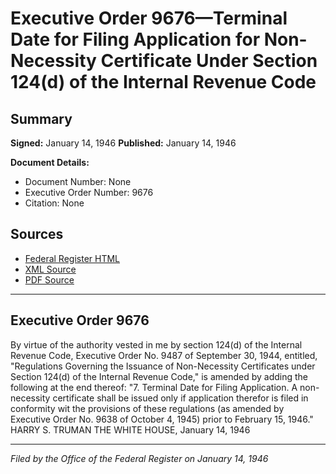 # Executive Order 9676—Terminal Date for Filing Application for Non-Necessity Certificate Under Section 124(d) of the Internal Revenue Code

## Summary

**Signed:** January 14, 1946
**Published:** January 14, 1946

**Document Details:**
- Document Number: None
- Executive Order Number: 9676
- Citation: None

## Sources
- [Federal Register HTML](https://www.presidency.ucsb.edu/documents/executive-order-9676-terminal-date-for-filing-application-for-non-necessity-certificate)
- [XML Source](None)
- [PDF Source](None)

---

## Executive Order 9676

By virtue of the authority vested in me by section 124(d) of the Internal Revenue Code, Executive Order No. 9487 of September 30, 1944, entitled, "Regulations Governing the Issuance of Non-Necessity Certificates under Section 124(d) of the Internal Revenue Code," is amended by adding the following at the end thereof:
"7. Terminal Date for Filing Application. A non-necessity certificate shall be issued only if application therefor is filed in conformity wit the provisions of these regulations (as amended by Executive Order No. 9638 of October 4, 1945) prior to February 15, 1946."
HARRY S. TRUMAN
THE WHITE HOUSE,
January 14, 1946

---

*Filed by the Office of the Federal Register on January 14, 1946*
